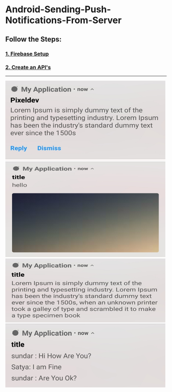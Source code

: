 # Android-Sending-Push-Notifications-From-Server
## Follow the Steps:

 ### [1. Firebase Setup](https://firebase.google.com/docs/android/setup)
 ### [2. Create an API's](https://github.com/Dinesh2510/Android-Sending-Push-Notifications-From-Server/tree/master/Notification%20API's)


<hr>



  <img width="500" height="250" src="ss_1.jpg">
  <img width="500" height="300" src="ss_2.jpg">
  <img width="500" height="200" src="ss_3.jpg">
  <img width="500" height="200" src="ss_4.jpg">
